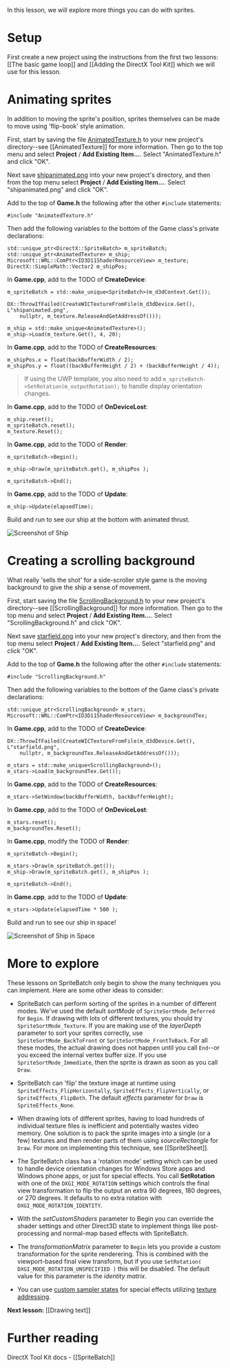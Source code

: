 In this lesson, we will explore more things you can do with sprites.

# Setup
First create a new project using the instructions from the first two lessons: [[The basic game loop]] and
[[Adding the DirectX Tool Kit]] which we will use for this lesson.

# Animating sprites
In addition to moving the sprite's position, sprites themselves can be made to move using 'flip-book' style animation.

First, start by saving the file [AnimatedTexture.h](https://github.com/Microsoft/DirectXTK/wiki/AnimatedTexture.h) to your new project's directory--see [[AnimatedTexture]] for more information. Then go to the top menu and select **Project** / **Add Existing Item...**. Select "AnimatedTexture.h" and click "OK".

Next save [shipanimated.png](https://raw.githubusercontent.com/wiki/Microsoft/DirectXTK/images/shipanimated.png) into your new project's directory, and then from the top menu select **Project** / **Add Existing Item...**. Select "shipanimated.png" and click "OK".

Add to the top of **Game.h** the following after the other ``#include`` statements:

    #include "AnimatedTexture.h"

Then add the following variables to the bottom of the Game class's private declarations:

    std::unique_ptr<DirectX::SpriteBatch> m_spriteBatch;
    std::unique_ptr<AnimatedTexture> m_ship;
    Microsoft::WRL::ComPtr<ID3D11ShaderResourceView> m_texture;
    DirectX::SimpleMath::Vector2 m_shipPos;

In **Game.cpp**, add to the TODO of **CreateDevice**:

    m_spriteBatch = std::make_unique<SpriteBatch>(m_d3dContext.Get());

    DX::ThrowIfFailed(CreateWICTextureFromFile(m_d3dDevice.Get(), L"shipanimated.png",
        nullptr, m_texture.ReleaseAndGetAddressOf()));

    m_ship = std::make_unique<AnimatedTexture>();
    m_ship->Load(m_texture.Get(), 4, 20);

In **Game.cpp**, add to the TODO of **CreateResources**:

    m_shipPos.x = float(backBufferWidth / 2);
    m_shipPos.y = float((backBufferHeight / 2) + (backBufferHeight / 4));

> If using the UWP template, you also need to add ``m_spriteBatch->SetRotation(m_outputRotation);`` to handle display orientation changes.

In **Game.cpp**, add to the TODO of **OnDeviceLost**:

    m_ship.reset();
    m_spriteBatch.reset();
    m_texture.Reset();

In **Game.cpp**, add to the TODO of **Render**:

    m_spriteBatch->Begin();

    m_ship->Draw(m_spriteBatch.get(), m_shipPos );
    
    m_spriteBatch->End();

In **Game.cpp**, add to the TODO of **Update**:

    m_ship->Update(elapsedTime);

Build and run to see our ship at the bottom with animated thrust.

![Screenshot of Ship](https://github.com/Microsoft/DirectXTK/wiki/images/screenshotShip1.png)

# Creating a scrolling background

What really 'sells the shot' for a side-scroller style game is the moving background to give the ship a sense of movement.

First, start saving the file [ScrollingBackground.h](https://github.com/Microsoft/DirectXTK/wiki/ScrollingBackground.h) to your new project's directory--see [[ScrollingBackground]] for more information. Then go to the top menu and select **Project** / **Add Existing Item...**. Select "ScrollingBackground.h" and click "OK".

Next save [starfield.png](https://github.com/Microsoft/DirectXTK/wiki/images/starfield.png) into your new project's directory, and then from the top menu select **Project** / **Add Existing Item...**. Select "starfield.png" and click "OK".

Add to the top of **Game.h** the following after the other ``#include`` statements:

    #include "ScrollingBackground.h"

Then add the following variables to the bottom of the Game class's private declarations:

    std::unique_ptr<ScrollingBackground> m_stars;
    Microsoft::WRL::ComPtr<ID3D11ShaderResourceView> m_backgroundTex;

In **Game.cpp**, add to the TODO of **CreateDevice**:

    DX::ThrowIfFailed(CreateWICTextureFromFile(m_d3dDevice.Get(), L"starfield.png",
        nullptr, m_backgroundTex.ReleaseAndGetAddressOf()));

    m_stars = std::make_unique<ScrollingBackground>();
    m_stars->Load(m_backgroundTex.Get());

In **Game.cpp**, add to the TODO of **CreateResources**:

    m_stars->SetWindow(backBufferWidth, backBufferHeight);

In **Game.cpp**, add to the TODO of **OnDeviceLost**:

    m_stars.reset();
    m_backgroundTex.Reset();

In **Game.cpp**, modify the TODO of **Render**:

    m_spriteBatch->Begin();

    m_stars->Draw(m_spriteBatch.get());
    m_ship->Draw(m_spriteBatch.get(), m_shipPos );
    
    m_spriteBatch->End();

In **Game.cpp**, add to the TODO of **Update**:

    m_stars->Update(elapsedTime * 500 );

Build and run to see our ship in space!

![Screenshot of Ship in Space](https://github.com/Microsoft/DirectXTK/wiki/images/screenshotShip2.png)

# More to explore

These lessons on SpriteBatch only begin to show the many techniques you can implement. Here are some other ideas to consider:

* SpriteBatch can perform sorting of the sprites in a number of different modes. We've used the default *sortMode* of ``SpriteSortMode_Deferred`` for ``Begin``. If drawing with lots of different textures, you should try ``SpriteSortMode_Texture``. If you are making use of the *layerDepth* parameter to sort your sprites correctly, use ``SpriteSortMode_BackToFront`` or ``SpriteSortMode_FrontToBack``. For all these modes, the actual drawing does not happen until you call ``End``--or you exceed the internal vertex buffer size. If you use ``SpriteSortMode_Immediate``, then the sprite is drawn as soon as you call ``Draw``.

* SpriteBatch can 'flip' the texture image at runtime using ``SpriteEffects_FlipHorizontally``, ``SpriteEffects_FlipVertically``, or ``SpriteEffects_FlipBoth``. The default *effects* parameter for ``Draw`` is ``SpriteEffects_None``.

* When drawing lots of different sprites, having to load hundreds of individual texture files is inefficient and potentially wastes video memory.  One solution is to pack the sprite images into a single (or a few) textures and then render parts of them using *sourceRectangle* for ``Draw``. For more on implementing this technique, see [[SpriteSheet]].

* The SpriteBatch class has a 'rotation mode' setting which can be used to handle device orientation changes for Windows Store apps and Windows phone apps, or just for special effects. You call **SetRotation** with one of the ``DXGI_MODE_ROTATION`` settings which controls the final view transformation to flip the output an extra 90 degrees, 180 degrees, or 270 degrees. It defaults to no extra rotation with ``DXGI_MODE_ROTATION_IDENTITY``.

* With the *setCustomShaders* parameter to Begin you can override the shader settings and other Direct3D state to implement things like post-processing and normal-map based effects with SpriteBatch.

* The *transformationMatrix* parameter to ``Begin`` lets you provide a custom transformation for the sprite renderering. This is combined with the viewport-based final view transform, but if you use ``SetRotation( DXGI_MODE_ROTATION_UNSPECIFIED )`` this will be disabled. The default value for this parameter is the _identity matrix_.

* You can use [custom sampler states](https://github.com/Microsoft/DirectXTK/wiki/SpriteBatch#custom-render-states) for special effects utilizing [texture addressing](https://docs.microsoft.com/en-us/windows/desktop/api/d3d11/ne-d3d11-d3d11_texture_address_mode).

**Next lesson:** [[Drawing text]]

# Further reading

DirectX Tool Kit docs - [[SpriteBatch]]
